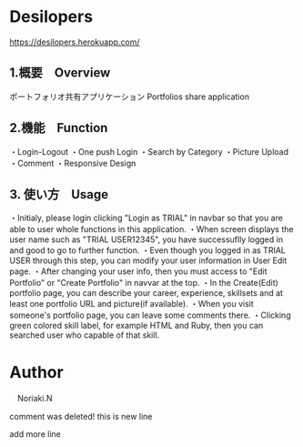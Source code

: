 # Desilopers
<https://desilopers.herokuapp.com/>
## 1.概要　Overview
 ポートフォリオ共有アプリケーション
 Portfolios share application

## 2.機能　Function
 ・Login-Logout
 ・One push Login
 ・Search by Category
 ・Picture Upload
 ・Comment
 ・Responsive Design

## 3. 使い方　Usage
 ・Initialy, please login clicking "Login as TRIAL" in navbar so that you are able to user whole functions in this application.
 ・When screen displays the user name such as "TRIAL USER12345", you have successuflly logged in and good to go to further function.
 ・Even though you logged in as TRIAL USER through this step, you can modify your user information in User Edit page.
 ・After changing your user info, then you must access to "Edit Portfolio" or "Create Portfolio" in navvar at the top.
 ・In the Create(Edit) portfolio page, you can describe your career, experience, skillsets and at least one portfolio URL and picture(if available).
 ・When you visit someone's portfolio page, you can leave some comments there.
 ・Clicking green colored skill label, for example HTML and Ruby, then you can searched user who capable of that skill.

# Author
　Noriaki.N


comment was deleted!
this is new line

add more line